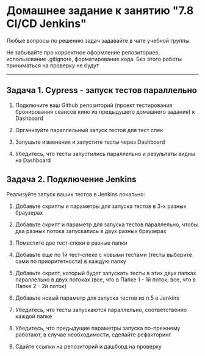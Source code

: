 # Домашнее задание к занятию "7.8 CI/CD Jenkins"

Любые вопросы по решению задач задавайте в чате учебной группы.

Не забывайте про корректное оформление репозиториев, использование .gitignore, форматирование кода. Без этого работы приниматься на проверку не будут

---

  ## Задача 1. Cypress - запуск тестов параллельно

  1. Подключите ваш Github репозиторий (проект тестирования бронирования сеансов кино из предыдущего домашнего задания) к Dashboard
  
  2. Организуйте параллельный запуск тестов для тест спек

  3. Запушьте изменения и запустите тесты через Dashboard
  
  4. Убедитесь, что тесты запустились параллельно и результаты видны на Dashboard
    

  ## Задача 2. Подключение Jenkins 
  
  Реализуйте запуск ваших тестов в Jenkins локально:
  
  1. Добавьте скрипты и параметры для запуска тестов в 3-х разных браузерах
  
  2. Добавьте скрипт и параметр для запуска тестов параллельно, чтобы два разных потока запускались в двух разных браузерах
  
  3. Поместите две тест-спеки в разные папки
  
  4. Добавьте еще по 1й тест-спеке с новыми тестами (тесты выберите сами по приоритетности) в каждую папку
  
  5. Добавьте скрипт, который будет запускать тесты в этих двух папках параллельно в двух потоках (все, что в Папке 1 - 1й поток; все, что в Папке 2 - 2й поток)
  
  6. Добавьте новый параметр для запуска тестов из п.5 в Jenkins
  
  7. Убедитесь, что тесты запускаются параллельно, соответственно каждой папке
  
  8. Убедитесь, что предыдущие параметры запуска по-прежнему работают, в случае необходимости, сделайте рефакторинг
  
  9. Сдайте ссылки на репозиторий и дашборд на проверку   
